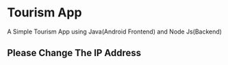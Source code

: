 # Tourism App

A Simple Tourism App using Java(Android Frontend) and Node Js(Backend) 

## Please Change The IP Address
